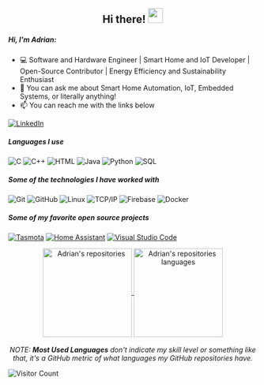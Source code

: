 <!-- Profile README FILE for GitHub.

### Hi there 👋

**ascillato/ascillato** is a ✨ _special_ ✨ repository because its `README.md` (this file) appears on your GitHub profile.

Profile example: https://github.com/Lunox-code
Profile example code: https://github.com/Lunox-code/Lunox-code
more Profile options at: https://github.com/anuraghazra/github-readme-stats
more Profile examples at: https://github.com/kautukkundan/Awesome-Profile-README-templates

Here are some ideas to get you started:

- 🔭 I’m currently working on ...
- 🌱 I’m currently learning ...
- 👯 I’m looking to collaborate on ...
- 🤔 I’m looking for help with ...
- 💬 Ask me about ...
- 📫 How to reach me: ...
- 😄 Pronouns: ...
- ⚡ Fun fact: ...
-->


<!-- Title -->
<h2 align="center">Hi there! 
  <img src="https://raw.githubusercontent.com/iampavangandhi/iampavangandhi/master/gifs/Hi.gif" 
       width="30px">
</h2>

##### Hi, I'm Adrian:

- 💻 Software and Hardware Engineer | Smart Home and IoT Developer | Open-Source Contributor | Energy Efficiency and Sustainability Enthusiast
- :speech_balloon: You can ask me about Smart Home Automation, IoT, Embedded Systems, or literally anything!
- :mailbox: You can reach me with the links below

[![LinkedIn](https://img.shields.io/badge/-LINKEDIN-0077B5?style=for-the-badge&logo=linkedin&logoColor=white)](https://www.linkedin.com/in/adrian-scillato/)

##### Languages I use

![C](https://img.shields.io/badge/-C-000000?style=flat&logo=c)
![C++](https://img.shields.io/badge/-C++-000000?style=flat&logo=c%2B%2B)
![HTML](https://img.shields.io/badge/-HTML-000000?style=flat&logo=html)
![Java](https://img.shields.io/badge/-Java-000000?style=flat&logo=java)
![Python](https://img.shields.io/badge/-Python-000000?style=flat&logo=python)
![SQL](https://img.shields.io/badge/-SQL-000000?style=flat&logo=postgresql)

##### Some of the technologies I have worked with

![Git](https://img.shields.io/badge/-Git-222222?style=flat&logo=git&logoColor=F05032)
![GitHub](https://img.shields.io/badge/-GitHub-222222?style=flat&logo=github&logoColor=181717)
![Linux](https://img.shields.io/badge/-Linux-222222?style=flat&logo=linux&logoColor=FCC624)
![TCP/IP](https://img.shields.io/badge/-TCP/IP-222222?style=flat&logo=cisco&logoColor=white)
![Firebase](https://img.shields.io/badge/-Firebase-222222?style=flat&logo=Firebase)
![Docker](https://img.shields.io/badge/-Docker-222222?style=flat&logo=Docker)

##### Some of my favorite open source projects

[![Tasmota](https://img.shields.io/badge/-Tasmota-444444?style=flat&logo=Tasmota)](http://tasmota.com)
[![Home Assistant](https://img.shields.io/badge/-Home%20Assistant-444444?style=flat&logo=homeassistant)](https://www.home-assistant.io/)
[![Visual Studio Code](https://img.shields.io/badge/-VSCode-444444?style=flat&logo=visual-studio-code&logoColor=007ACC)](https://github.com/microsoft/vscode)


<!-- GitHub Stats -->
<p align="center">
  <a href="https://github.com/ascillato?tab=repositories">
    <img height="180em" img align="center" src="https://github-readme-stats.vercel.app/api?username=ascillato&count_private=true&show_icons=true&include_all_commits=true&title_color=81a1c0&icon_color=79ff97&text_color=d5dbe6&bg_color=2e3440" alt="Adrian's repositories" />
    <img height="180em" img align="center" src="https://github-readme-stats.vercel.app/api/top-langs/?username=ascillato&layout=compact&langs_count=10&title_color=81a1c0&icon_color=79ff97&text_color=d5dbe6&bg_color=2e3440" alt="Adrian's repositories languages" />
  </a>
  <br/>
  <br/>
  <em>NOTE: <b>Most Used Languages</b> don't indicate my skill level or something like that, it's a GitHub metric of what languages my GitHub repositories have.</em>
</p>

![Visitor Count](https://page-views.glitch.me/badge?page_id=ascillato_readme)                                            
                                            
                                            
<!-- To Do Ideas
Add Projects

[![Telegram](https://img.shields.io/badge/-TELEGRAM-2CA5E0?style=for-the-badge&logo=telegram&logoColor=white)](https://t.me/adamalston)
[![Gmail](https://img.shields.io/badge/-GMAIL-D14836?style=for-the-badge&logo=gmail&logoColor=white)](mailto:aalston9@gmail.com)
[![adamalston.com](https://img.shields.io/badge/-ADAMALSTON.COM-000000?style=for-the-badge&logo=react&logoColor=white)](https://www.adamalston.com/)

-->                                          

